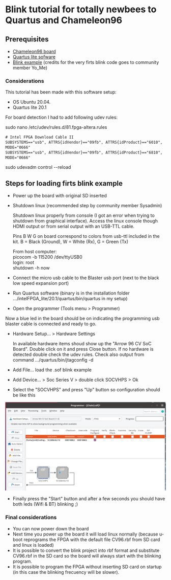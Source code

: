# Blink tutorial for totally newbees to Quartus and Chameleon96
## Prerequisites
* [Chameleon96 board](https://www.96boards.org/product/chameleon96/)
* [Quartus lite sofware](https://fpgasoftware.intel.com/?edition=lite)
* [Blink example](./CV_96_blink_Yo_Me.sof) (credits for the very firts blink code goes to community member Yo_Me)

### Considerations
This tutorial has been made with this software setup: 
  - OS Ubuntu 20.04. 
  - Quartus lite 20.1
 
For board detection I had to add following udev rules:

  sudo nano /etc/udev/rules.d/81.fpga-altera.rules
  ```
  # Intel FPGA Download Cable II
  SUBSYSTEMS=="usb", ATTRS{idVendor}=="09fb", ATTRS{idProduct}=="6010", MODE="0666"
  SUBSYSTEMS=="usb", ATTRS{idVendor}=="09fb", ATTRS{idProduct}=="6810", MODE="0666"
  ```
  sudo udevadm control --reload

## Steps for loading firts blink example

* Power up the board with original SD inserted

* Shutdown linux (recommended step by community member Sysadmin)

  Shutdown linux properly from console (I got an error when trying to shutdown from graphical interface). 
  Access the linux console though HDMI output or from serial output with an USB-TTL cable. 
  
    Pins B W G on board correspond to colors from usb-ttl included in the kit.
	  B = Black (Ground), 	W = White (Rx), 	G = Green (Tx)
	  
    From host computer:  
    picocom -b 115200 /dev/ttyUSB0   
      login: root  
      shutdown -h now

* Connect the micro usb cable to the Blaster usb port (next to the black low speed expansion port)

* Run Quartus software  (binary is in the installation folder .../intelFPGA_lite/20.1/quartus/bin/quartus   in my setup)

* Open the programmer (Tools menu > Programmer)

Now a blue led in the board should be on indicating the programming usb blaster cable is connected and ready to go.

* Hardware Setup... > Hardware Settings

  In available hardware items shoud show up the "Arrow 96 CV SoC Board". Double click on it and press Close button.
  If no hardware is detected double check the udev rules.
  Check also output from command .../quartus/bin/jtagconfig -d

* Add File...   load the .sof blink example

* Add Device... > Soc Series V > double click SOCVHPS > Ok

* Select the "SOCVHPS" and press "Up" button so configuration should be like this

![Programmer configuration](./programmer-config.png)

* Finally press the "Start" button and after a few seconds you should have both leds (Wifi & BT) blinking ;)

### Final considerations

* You can now power down the board
* Next time you power up the board it will load linux normally (because u-boot reprograms the FPGA with the default file CV96.rbf from SD card and linux is loaded)
* It is possible to convert the blink project into rbf format and substitute CV96.rbf in the SD card so the board will always start with the blinking program.
* It is possible to program the FPGA without inserting SD card on startup (in this case the blinking frecuency will be slower).
